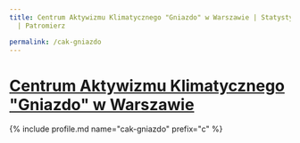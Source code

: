 ```yaml
---
title: Centrum Aktywizmu Klimatycznego "Gniazdo" w Warszawie | Statystyki patronite.pl
  | Patromierz

permalink: /cak-gniazdo
---
```


# [Centrum Aktywizmu Klimatycznego "Gniazdo" w Warszawie](https://patronite.pl/cak-gniazdo)

{% include profile.md name="cak-gniazdo" prefix="c" %}
